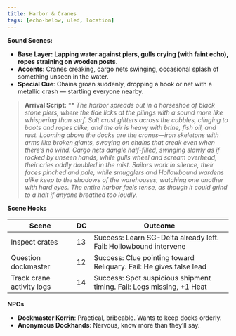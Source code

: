 ```yaml
---
title: Harbor & Cranes
tags: [echo-below, uled, location]
---
```

**Sound Scenes:**

- **Base Layer:** **Lapping water against piers, gulls crying (with faint echo), ropes straining on wooden posts.**
- **Accents**: Cranes creaking, cargo nets swinging, occasional splash of something unseen in the water.
- **Special Cue**: Chains groan suddenly, dropping a hook or net with a metallic crash — startling everyone nearby.

>**Arrival Script:** **
>_The harbor spreads out in a horseshoe of black stone piers, where the tide licks at the pilings with a sound more like whispering than surf. Salt crust glitters across the cobbles, clinging to boots and ropes alike, and the air is heavy with brine, fish oil, and rust. Looming above the docks are the cranes—iron skeletons with arms like broken giants, swaying on chains that creak even when there’s no wind. Cargo nets dangle half-filled, swinging slowly as if rocked by unseen hands, while gulls wheel and scream overhead, their cries oddly doubled in the mist. Sailors work in silence, their faces pinched and pale, while smugglers and Hollowbound wardens alike keep to the shadows of the warehouses, watching one another with hard eyes. The entire harbor feels tense, as though it could grind to a halt if anyone breathed too loudly._

**Scene Hooks**

| Scene                     | DC  | Outcome                                                               |
| ------------------------- | --- | --------------------------------------------------------------------- |
| Inspect crates            | 13  | Success: Learn SG-Delta already left. Fail: Hollowbound intervene     |
| Question dockmaster       | 12  | Success: Clue pointing toward Reliquary. Fail: He gives false lead    |
| Track crane activity logs | 14  | Success: Spot suspicious shipment timing. Fail: Logs missing, +1 Heat |

**NPCs**

- **Dockmaster Korrin**: Practical, bribeable. Wants to keep docks orderly.
- **Anonymous Dockhands**: Nervous, know more than they’ll say.